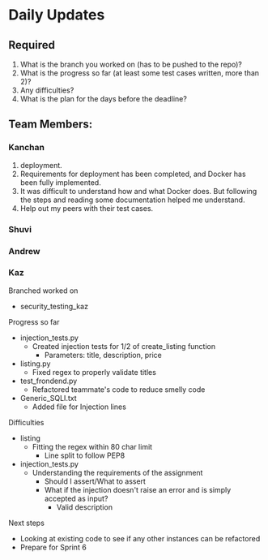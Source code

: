 # Daily Updates

## Required

1. What is the branch you worked on (has to be pushed to the repo)?
2. What is the progress so far (at least some test cases written, more than 2)?
3. Any difficulties?
4. What is the plan for the days before the deadline?

## Team Members:
### Kanchan
1. deployment. 
2. Requirements for deployment has been completed, and Docker has been fully implemented.
3. It was difficult to understand how and what Docker does. But following the steps and reading some documentation helped me understand.
4. Help out my peers with their test cases. 

### Shuvi

### Andrew

### Kaz
Branched worked on
* security_testing_kaz

Progress so far
* injection_tests.py
  * Created injection tests for 1/2 of create_listing function
    * Parameters: title, description, price
* listing.py
  * Fixed regex to properly validate titles
* test_frondend.py
  * Refactored teammate's code to reduce smelly code
* Generic_SQLI.txt
  * Added file for Injection lines

Difficulties
* listing
  * Fitting the regex within 80 char limit
    * Line split to follow PEP8
* injection_tests.py
  * Understanding the requirements of the assignment
    * Should I assert/What to assert
    * What if the injection doesn't raise an error and is simply accepted as input?
      * Valid description

Next steps
* Looking at existing code to see if any other instances can be refactored
* Prepare for Sprint 6